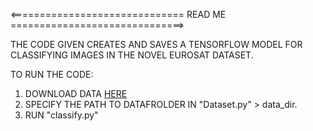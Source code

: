 <============================== READ ME ==============================>

THE CODE GIVEN CREATES AND SAVES A TENSORFLOW MODEL FOR CLASSIFYING IMAGES IN THE NOVEL EUROSAT DATASET. 

TO RUN THE CODE:

1. DOWNLOAD DATA [HERE](http://madm.dfki.de/files/sentinel/EuroSAT.zip)
2. SPECIFY THE PATH TO DATAFROLDER IN "Dataset.py" > data_dir.
3. RUN "classify.py"
